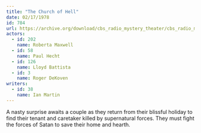 ```yaml
---
title: "The Church of Hell"
date: 02/17/1978
id: 784
url: https://archive.org/download/cbs_radio_mystery_theater/cbs_radio_mystery_theater-0751-0800.zip/cbs_radio_mystery_theater-0751-0800%2Fcbsrmt_0784_church_of_hell.mp3
actors:  
  - id: 202
    name: Roberta Maxwell  
  - id: 58
    name: Paul Hecht  
  - id: 126
    name: Lloyd Battista  
  - id: 3
    name: Roger DeKoven
writers:  
  - id: 38
    name: Ian Martin
---
```

A nasty surprise awaits a couple as they return from their blissful holiday to find their tenant and caretaker killed by supernatural forces. They must fight the forces of Satan to save their home and hearth.
